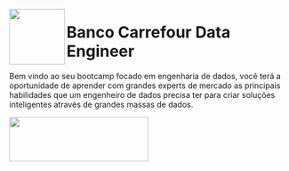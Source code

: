 <a href="url"><img src="https://hermes.digitalinnovation.one/tracks/d7be5c57-e2a2-4e6a-82ce-240fa0f8547d.png" align="left" height="100" width="100" ></a>

# Banco Carrefour Data Engineer
Bem vindo ao seu bootcamp focado em engenharia de dados, você terá a oportunidade de aprender com grandes experts de mercado as principais habilidades que um engenheiro de dados precisa ter para criar soluções inteligentes através de grandes massas de dados.

<a href="url"><img src="https://user-images.githubusercontent.com/63436406/127776292-9ec4809a-1137-4dc8-b493-7de0186fd55c.png" align="left" height="80" width="250" ></a>
